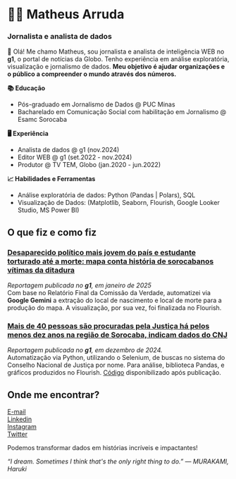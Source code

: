 # 👨‍💻 Matheus Arruda 
### Jornalista e analista de dados 

👋 Olá! Me chamo Matheus, sou jornalista e analista de inteligência WEB no **g1**, o portal de notícias da Globo. Tenho experiência em análise exploratória, visualização e jornalismo de dados. **Meu objetivo é ajudar organizações e o público a compreender o mundo através dos números.**

**📚 Educação**
<br>
- Pós-graduado em Jornalismo de Dados @ PUC Minas <br>
- Bacharelado em Comunicação Social com habilitação em Jornalismo @ Esamc Sorocaba <br>

**🖥️ Experiência**
<br>
- Analista de dados @ g1 (nov.2024)<br>
- Editor WEB @ g1 (set.2022 - nov.2024)<br>
- Produtor @ TV TEM, Globo (jan.2020 - jun.2022)<br> 

**📈 Habilidades e Ferramentas**
- Análise exploratória de dados: Python (Pandas | Polars), SQL <br>
- Visualização de Dados: (Matplotlib, Seaborn, Flourish, Google Looker Studio, MS Power BI) <br>

## O que fiz e como fiz
### [Desaparecido político mais jovem do país e estudante torturado até a morte: mapa conta história de sorocabanos vítimas da ditadura](https://g1.globo.com/sp/sorocaba-jundiai/noticia/2025/01/27/desaparecido-politico-mais-jovem-do-pais-e-estudante-torturado-ate-a-morte-mapa-conta-historia-de-sorocabanos-vitimas-da-ditadura.ghtml)
*Reportagem publicada no **g1**, em janeiro de 2025* <br>
Com base no Relatório Final da Comissão da Verdade, automatizei via **Google Gemini** a extração do local de nascimento e local de morte para a produção do mapa. A visualização, por sua vez, foi finalizada no Flourish. 
### [Mais de 40 pessoas são procuradas pela Justiça há pelos menos dez anos na região de Sorocaba, indicam dados do CNJ](https://g1.globo.com/sp/sorocaba-jundiai/noticia/2024/12/09/mais-de-40-pessoas-sao-procuradas-pela-justica-ha-pelos-menos-dez-anos-na-regiao-de-sorocaba-indicam-dados-do-cnj.ghtml)
*Reportagem publicada no **g1**, em dezembro de 2024.* <br>
Automatização via Python, utilizando o Selenium, de buscas no sistema do Conselho Nacional de Justiça por nome. Para análise, biblioteca Pandas, e gráficos produzidos no Flourish. [Código]([url](https://github.com/mtharruda/bnmp-scraper)) disponibilizado após publicação. 

## Onde me encontrar?
[E-mail](arrudamthh@gmail.com)<br>
[Linkedin](https://www.linkedin.com/in/matharruda/)<br>
[Instagram](https://www.instagram.com/arrudamth/)<br>
[Twitter](https://x.com/arrudamth)<br>

Podemos transformar dados em histórias incríveis e impactantes! 

*“I dream. Sometimes I think that's the only right thing to do.” ― MURAKAMI, Haruki* 

